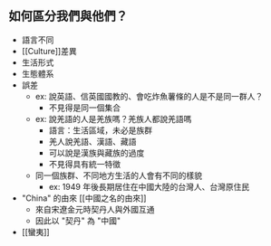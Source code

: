 ## 如何區分我們與他們？
- 語言不同
- [[Culture]]差異
- 生活形式
- 生態體系
- 誤差
	- ex: 說英語、信英國國教的、會吃炸魚薯條的人是不是同一群人？
		- 不見得是同一個集合
	- ex: 說羌語的人是羌族嗎？羌族人都說羌語嗎
		- 語言：生活區域，未必是族群
		- 羌人說羌語、漢語、藏語
		- 可以說是漢族與藏族的過度
		- 不見得具有統一特徵
	- 同一個族群、不同地方生活的人會有不同的樣貌
		- ex: 1949 年後長期居住在中國大陸的台灣人、台灣原住民
- "China" 的由來 [[中國之名的由來]]
	- 來自宋遼金元時契丹人與外國互通
	- 因此以 "契丹" 為 "中國"
- [[蠻夷]]